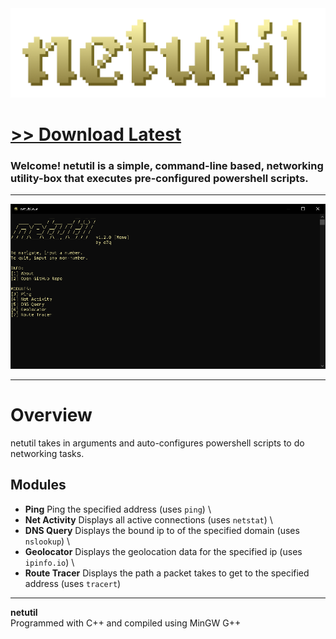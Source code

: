 <img src="assets/images/readmebanner.png">

# [<b>>> Download Latest</b>](https://github.com/o7q/netutil/releases/download/v1.2.0/netutil.exe)
<h3>Welcome! netutil is a simple, command-line based, networking utility-box that executes pre-configured powershell scripts.</h3>

---

<img src="assets/images/program.png"/>

---

# Overview
netutil takes in arguments and auto-configures powershell scripts to do networking tasks.

## <b>Modules</b>
- <b>Ping</b> Ping the specified address (uses `ping`) \
- <b>Net Activity</b> Displays all active connections (uses `netstat`) \
- <b>DNS Query</b> Displays the bound ip to of the specified domain (uses `nslookup`) \
- <b>Geolocator</b> Displays the geolocation data for the specified ip (uses `ipinfo.io`) \
- <b>Route Tracer</b> Displays the path a packet takes to get to the specified address (uses `tracert`)

---

<b>netutil</b> \
Programmed with C++ and compiled using MinGW G++